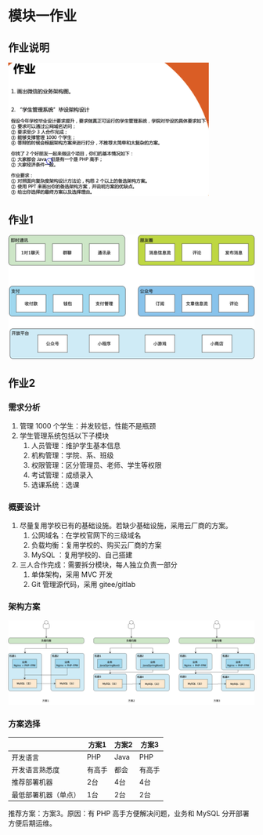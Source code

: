 # 模块一作业
## 作业说明

<img src="作业.png" alt="作业" style="zoom:40%;" />

## 作业1

<img src="微信业务架构.png" alt="微信业务架构" style="zoom:50%;" />

## 作业2

### 需求分析

1. 管理 1000 个学生：并发较低，性能不是瓶颈
2. 学生管理系统包括以下子模块
   1. 人员管理：维护学生基本信息
   2. 机构管理：学院、系、班级
   3. 权限管理：区分管理员、老师、学生等权限
   4. 考试管理：成绩录入
   5. 选课系统：选课

### 概要设计

1. 尽量复用学校已有的基础设施。若缺少基础设施，采用云厂商的方案。
   1. 公网域名：在学校官网下的三级域名
   2. 负载均衡：复用学校的、购买云厂商的方案
   3. MySQL ：复用学校的、自己搭建
2. 三人合作完成：需要拆分模块，每人独立负责一部分
   1. 单体架构，采用 MVC 开发
   2. Git 管理源代码，采用 gitee/gitlab

### 架构方案

![架构方案](架构方案.png)

### 方案选择

|                      | 方案1  | 方案2 | 方案3  |
| -------------------- | ------ | ----- | ------ |
| 开发语言             | PHP    | Java  | PHP    |
| 开发语言熟悉度       | 有高手 | 都会  | 有高手 |
| 推荐部署机器         | 2台    | 4台   | 4台    |
| 最低部署机器（单点） | 1台    | 2台   | 2台    |

推荐方案：方案3。原因：有 PHP 高手方便解决问题，业务和 MySQL 分开部署方便后期运维。

